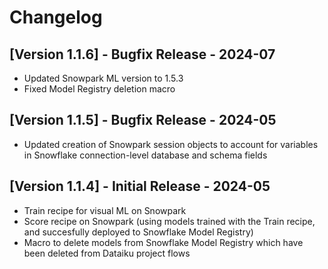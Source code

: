 # Changelog

## [Version 1.1.6] - Bugfix Release - 2024-07

* Updated Snowpark ML version to 1.5.3
* Fixed Model Registry deletion macro

## [Version 1.1.5] - Bugfix Release - 2024-05

* Updated creation of Snowpark session objects to account for variables in Snowflake connection-level database and schema fields

## [Version 1.1.4] - Initial Release - 2024-05

* Train recipe for visual ML on Snowpark
* Score recipe on Snowpark (using models trained with the Train recipe, and succesfully deployed to Snowflake Model Registry)
* Macro to delete models from Snowflake Model Registry which have been deleted from Dataiku project flows
